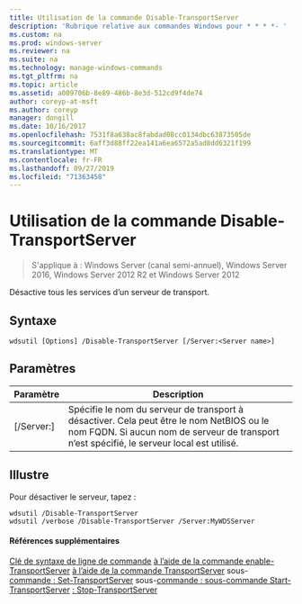 ```yaml
---
title: Utilisation de la commande Disable-TransportServer
description: 'Rubrique relative aux commandes Windows pour * * * *- '
ms.custom: na
ms.prod: windows-server
ms.reviewer: na
ms.suite: na
ms.technology: manage-windows-commands
ms.tgt_pltfrm: na
ms.topic: article
ms.assetid: a009706b-8e89-486b-8e3d-512cd9f4de74
author: coreyp-at-msft
ms.author: coreyp
manager: dongill
ms.date: 10/16/2017
ms.openlocfilehash: 7531f8a638ac8fabdad08cc0134dbc63873505de
ms.sourcegitcommit: 6aff3d88ff22ea141a6ea6572a5ad8dd6321f199
ms.translationtype: MT
ms.contentlocale: fr-FR
ms.lasthandoff: 09/27/2019
ms.locfileid: "71363458"
---
```

# <a name="using-the-disable-transportserver-command"></a>Utilisation de la commande Disable-TransportServer

>S'applique à : Windows Server (canal semi-annuel), Windows Server 2016, Windows Server 2012 R2 et Windows Server 2012

Désactive tous les services d’un serveur de transport.
## <a name="syntax"></a>Syntaxe
```
wdsutil [Options] /Disable-TransportServer [/Server:<Server name>]
```
## <a name="parameters"></a>Paramètres
|Paramètre|Description|
|-------|--------|
|[/Server:<Server name>]|Spécifie le nom du serveur de transport à désactiver. Cela peut être le nom NetBIOS ou le nom FQDN. Si aucun nom de serveur de transport n’est spécifié, le serveur local est utilisé.|
## <a name="BKMK_examples"></a>Illustre
Pour désactiver le serveur, tapez :
```
wdsutil /Disable-TransportServer
wdsutil /verbose /Disable-TransportServer /Server:MyWDSServer
```
#### <a name="additional-references"></a>Références supplémentaires
[Clé de syntaxe de ligne de commande](command-line-syntax-key.md)
[à l’aide de la commande enable-TransportServer](using-the-enable-transportserver-command.md)
[à l’aide de la commande TransportServer](using-the-get-transportserver-command.md)
 sous-[commande : Set-TransportServer](subcommand-set-transportserver.md)
 sous-[commande : sous-commande Start-TransportServer](subcommand-start-transportserver.md)
[: Stop-TransportServer](subcommand-stop-transportserver.md)
